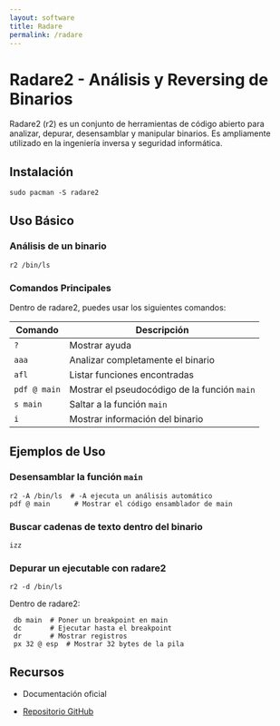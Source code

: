 ```yaml
---
layout: software
title: Radare
permalink: /radare
---
```


# Radare2 - Análisis y Reversing de Binarios

Radare2 (r2) es un conjunto de herramientas de código abierto para analizar, depurar, desensamblar y manipular binarios. Es ampliamente utilizado en la ingeniería inversa y seguridad informática.

## Instalación

```
sudo pacman -S radare2
```


## Uso Básico

### Análisis de un binario

```
r2 /bin/ls
```

### Comandos Principales

Dentro de radare2, puedes usar los siguientes comandos:

|Comando|Descripción|
|---|---|
|`?`|Mostrar ayuda|
|`aaa`|Analizar completamente el binario|
|`afl`|Listar funciones encontradas|
|`pdf @ main`|Mostrar el pseudocódigo de la función `main`|
|`s main`|Saltar a la función `main`|
|`i`|Mostrar información del binario|

## Ejemplos de Uso

### Desensamblar la función `main`

```
r2 -A /bin/ls  # -A ejecuta un análisis automático
pdf @ main      # Mostrar el código ensamblador de main
```

### Buscar cadenas de texto dentro del binario

```
izz
```

### Depurar un ejecutable con radare2

```
r2 -d /bin/ls
```

Dentro de radare2:

```
 db main  # Poner un breakpoint en main
 dc       # Ejecutar hasta el breakpoint
 dr       # Mostrar registros
 px 32 @ esp  # Mostrar 32 bytes de la pila
```

## Recursos

- Documentación oficial
    
- [Repositorio GitHub](https://github.com/radareorg/radare2)